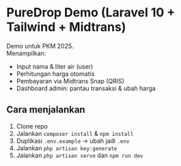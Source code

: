 # PureDrop Demo (Laravel 10 + Tailwind + Midtrans)

Demo untuk PKM 2025.  
Menampilkan:
- Input nama & liter air (user)
- Perhitungan harga otomatis
- Pembayaran via Midtrans Snap (QRIS)
- Dashboard admin: pantau transaksi & ubah harga

## Cara menjalankan
1. Clone repo
2. Jalankan `composer install` & `npm install`
3. Duplikasi `.env.example` → ubah jadi `.env`
4. Jalankan `php artisan key:generate`
5. Jalankan `php artisan serve` dan `npm run dev`
